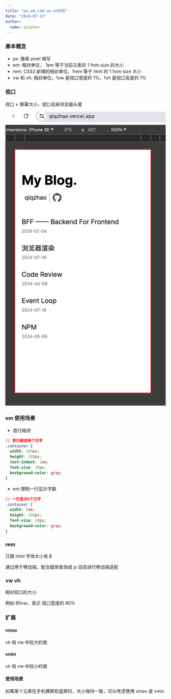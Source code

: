 ```yaml
---
title: "px,em,rem,vw,vh区别"
date: "2024-07-13"
author:
  name: qiqzhao
---
```


### 基本概念

- px: 像素 pixel 缩写
- em: 相对单位， 1em 等于当前元素的 1 font-size 的大小
- rem: CSS3 新增的相对单位，1rem 等于 html 的 1 font-size 大小
- vw 和 vh: 相对单位，1vw 是视口宽度的 1%，1vh 是视口高度的 1%

### 视口

视口 ≠ 屏幕大小，视口去掉浏览器头尾

![](../public/px-rem-em/view.png)

### em 使用场景

- 首行缩进

```css
// 首行缩进两个汉字
.container {
  width: 100px;
  height: 100px;
  text-indent: 2em;
  font-size: 20px;
  background-color: gray;
}
```

- em 限制一行显示字数

```css
// 一行显示5个汉字
.container {
  width: 5em;
  height: 200px;
  font-size: 20px;
  background-color: gray;
}
```

### rem
只跟 html 字体大小有关

通过用于移动端，配合媒体查询或 js 动态进行移动端适配

### vw vh
相对视口的大小

例如 80vw，表示 视口宽度的 80%


### 扩展

#### vmax
vh 和 vw 中较大的值

#### vmin
vh 和 vw 中较小的值

#### 使用场景

如果某个元素在手机横屏和竖屏时，大小保持一致，可以考虑使用 vmax 或 vmin